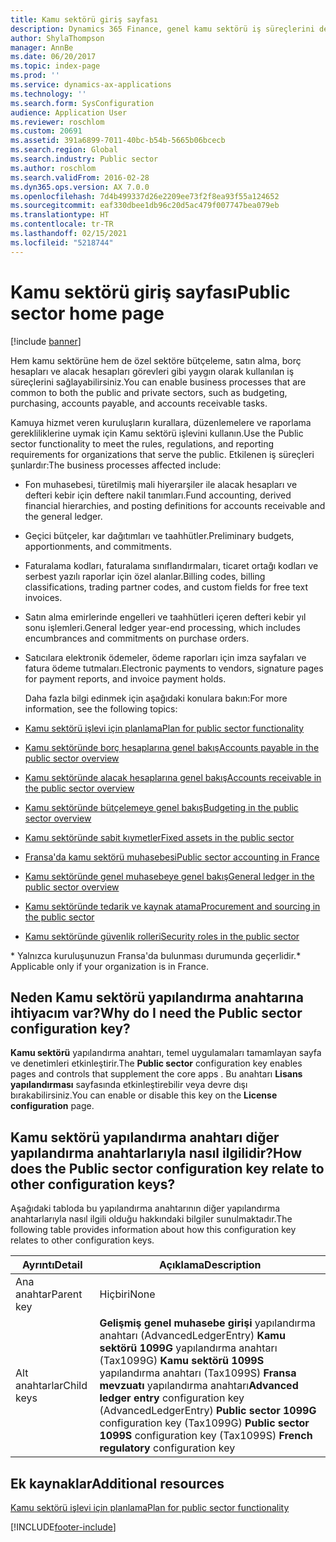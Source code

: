 ```yaml
---
title: Kamu sektörü giriş sayfası
description: Dynamics 365 Finance, genel kamu sektörü iş süreçlerini destekler. Bu görevler bütçelendirme, satın alma, borç hesapları ve alacak hesapları görevlerini içerir.
author: ShylaThompson
manager: AnnBe
ms.date: 06/20/2017
ms.topic: index-page
ms.prod: ''
ms.service: dynamics-ax-applications
ms.technology: ''
ms.search.form: SysConfiguration
audience: Application User
ms.reviewer: roschlom
ms.custom: 20691
ms.assetid: 391a6899-7011-40bc-b54b-5665b06bcecb
ms.search.region: Global
ms.search.industry: Public sector
ms.author: roschlom
ms.search.validFrom: 2016-02-28
ms.dyn365.ops.version: AX 7.0.0
ms.openlocfilehash: 7d4b499337d26e2209ee73f2f8ea93f55a124652
ms.sourcegitcommit: eaf330dbee1db96c20d5ac479f007747bea079eb
ms.translationtype: HT
ms.contentlocale: tr-TR
ms.lasthandoff: 02/15/2021
ms.locfileid: "5218744"
---
```

# <a name="public-sector-home-page"></a><span data-ttu-id="613ae-104">Kamu sektörü giriş sayfası</span><span class="sxs-lookup"><span data-stu-id="613ae-104">Public sector home page</span></span>

[!include [banner](../includes/banner.md)]

<span data-ttu-id="613ae-105">Hem kamu sektörüne hem de özel sektöre bütçeleme, satın alma, borç hesapları ve alacak hesapları görevleri gibi yaygın olarak kullanılan iş süreçlerini sağlayabilirsiniz.</span><span class="sxs-lookup"><span data-stu-id="613ae-105">You can enable business processes that are common to both the public and private sectors, such as budgeting, purchasing, accounts payable, and accounts receivable tasks.</span></span> 

<span data-ttu-id="613ae-106">Kamuya hizmet veren kuruluşların kurallara, düzenlemelere ve raporlama gerekliliklerine uymak için Kamu sektörü işlevini kullanın.</span><span class="sxs-lookup"><span data-stu-id="613ae-106">Use the Public sector functionality to meet the rules, regulations, and reporting requirements for organizations that serve the public.</span></span> <span data-ttu-id="613ae-107">Etkilenen iş süreçleri şunlardır:</span><span class="sxs-lookup"><span data-stu-id="613ae-107">The business processes affected include:</span></span> 

- <span data-ttu-id="613ae-108">Fon muhasebesi, türetilmiş mali hiyerarşiler ile alacak hesapları ve defteri kebir için deftere nakil tanımları.</span><span class="sxs-lookup"><span data-stu-id="613ae-108">Fund accounting, derived financial hierarchies, and posting definitions for accounts receivable and the general ledger.</span></span>
- <span data-ttu-id="613ae-109">Geçici bütçeler, kar dağıtımları ve taahhütler.</span><span class="sxs-lookup"><span data-stu-id="613ae-109">Preliminary budgets, apportionments, and commitments.</span></span>
- <span data-ttu-id="613ae-110">Faturalama kodları, faturalama sınıflandırmaları, ticaret ortağı kodları ve serbest yazılı raporlar için özel alanlar.</span><span class="sxs-lookup"><span data-stu-id="613ae-110">Billing codes, billing classifications, trading partner codes, and custom fields for free text invoices.</span></span>
- <span data-ttu-id="613ae-111">Satın alma emirlerinde engelleri ve taahhütleri içeren defteri kebir yıl sonu işlemleri.</span><span class="sxs-lookup"><span data-stu-id="613ae-111">General ledger year-end processing, which includes encumbrances and commitments on purchase orders.</span></span>
- <span data-ttu-id="613ae-112">Satıcılara elektronik ödemeler, ödeme raporları için imza sayfaları ve fatura ödeme tutmaları.</span><span class="sxs-lookup"><span data-stu-id="613ae-112">Electronic payments to vendors, signature pages for payment reports, and invoice payment holds.</span></span>

  <span data-ttu-id="613ae-113">Daha fazla bilgi edinmek için aşağıdaki konulara bakın:</span><span class="sxs-lookup"><span data-stu-id="613ae-113">For more information, see the following topics:</span></span>

- [<span data-ttu-id="613ae-114">Kamu sektörü işlevi için planlama</span><span class="sxs-lookup"><span data-stu-id="613ae-114">Plan for public sector functionality</span></span>](plan-public-sector-functionality.md)
- [<span data-ttu-id="613ae-115">Kamu sektöründe borç hesaplarına genel bakış</span><span class="sxs-lookup"><span data-stu-id="613ae-115">Accounts payable in the public sector overview</span></span>](accounts-payable-public-sector.md)
- [<span data-ttu-id="613ae-116">Kamu sektöründe alacak hesaplarına genel bakış</span><span class="sxs-lookup"><span data-stu-id="613ae-116">Accounts receivable in the public sector overview</span></span>](accounts-receivable-public-sector.md)
- [<span data-ttu-id="613ae-117">Kamu sektöründe bütçelemeye genel bakış</span><span class="sxs-lookup"><span data-stu-id="613ae-117">Budgeting in the public sector overview</span></span>](budgeting-public-sector.md)
- [<span data-ttu-id="613ae-118">Kamu sektöründe sabit kıymetler</span><span class="sxs-lookup"><span data-stu-id="613ae-118">Fixed assets in the public sector</span></span>](fixed-asset-public-sector.md)
- [<span data-ttu-id="613ae-119">Fransa'da kamu sektörü muhasebesi</span><span class="sxs-lookup"><span data-stu-id="613ae-119">Public sector accounting in France</span></span>](../localizations/emea-fra-public-sector-accounting.md)
- [<span data-ttu-id="613ae-120">Kamu sektöründe genel muhasebeye genel bakış</span><span class="sxs-lookup"><span data-stu-id="613ae-120">General ledger in the public sector overview</span></span>](general-ledger-public-sector.md)
- [<span data-ttu-id="613ae-121">Kamu sektöründe tedarik ve kaynak atama</span><span class="sxs-lookup"><span data-stu-id="613ae-121">Procurement and sourcing in the public sector</span></span>](procurement-sourcing-public-sector.md)
- [<span data-ttu-id="613ae-122">Kamu sektöründe güvenlik rolleri</span><span class="sxs-lookup"><span data-stu-id="613ae-122">Security roles in the public sector</span></span>](security-roles-public-sector.md)

<span data-ttu-id="613ae-123">\* Yalnızca kuruluşunuzun Fransa'da bulunması durumunda geçerlidir.</span><span class="sxs-lookup"><span data-stu-id="613ae-123">\* Applicable only if your organization is in France.</span></span>

## <a name="why-do-i-need-the-public-sector-configuration-key"></a><span data-ttu-id="613ae-124">Neden Kamu sektörü yapılandırma anahtarına ihtiyacım var?</span><span class="sxs-lookup"><span data-stu-id="613ae-124">Why do I need the Public sector configuration key?</span></span>
<span data-ttu-id="613ae-125">**Kamu sektörü** yapılandırma anahtarı, temel uygulamaları tamamlayan sayfa ve denetimleri etkinleştirir.</span><span class="sxs-lookup"><span data-stu-id="613ae-125">The **Public sector** configuration key enables pages and controls that supplement the core apps .</span></span> <span data-ttu-id="613ae-126">Bu anahtarı **Lisans yapılandırması** sayfasında etkinleştirebilir veya devre dışı bırakabilirsiniz.</span><span class="sxs-lookup"><span data-stu-id="613ae-126">You can enable or disable this key on the **License configuration** page.</span></span>

## <a name="how-does-the-public-sector-configuration-key-relate-to-other-configuration-keys"></a><span data-ttu-id="613ae-127">Kamu sektörü yapılandırma anahtarı diğer yapılandırma anahtarlarıyla nasıl ilgilidir?</span><span class="sxs-lookup"><span data-stu-id="613ae-127">How does the Public sector configuration key relate to other configuration keys?</span></span>
<span data-ttu-id="613ae-128">Aşağıdaki tabloda bu yapılandırma anahtarının diğer yapılandırma anahtarlarıyla nasıl ilgili olduğu hakkındaki bilgiler sunulmaktadır.</span><span class="sxs-lookup"><span data-stu-id="613ae-128">The following table provides information about how this configuration key relates to other configuration keys.</span></span>

|   <span data-ttu-id="613ae-129">**Ayrıntı**</span><span class="sxs-lookup"><span data-stu-id="613ae-129">**Detail**</span></span>         |              <span data-ttu-id="613ae-130">**Açıklama**</span><span class="sxs-lookup"><span data-stu-id="613ae-130">**Description**</span></span>                                                                                                                                                                                        |
|------------|---------------------------------------------------------------------------------------------------------------------------------------------------------------------------------------------------------------------|
| <span data-ttu-id="613ae-131">Ana anahtar</span><span class="sxs-lookup"><span data-stu-id="613ae-131">Parent key</span></span> | <span data-ttu-id="613ae-132">Hiçbiri</span><span class="sxs-lookup"><span data-stu-id="613ae-132">None</span></span>                                                                                                                                                                                                                |
| <span data-ttu-id="613ae-133">Alt anahtarlar</span><span class="sxs-lookup"><span data-stu-id="613ae-133">Child keys</span></span> | <span data-ttu-id="613ae-134">**Gelişmiş genel muhasebe girişi** yapılandırma anahtarı (AdvancedLedgerEntry) **Kamu sektörü 1099G** yapılandırma anahtarı (Tax1099G) **Kamu sektörü 1099S** yapılandırma anahtarı (Tax1099S) **Fransa mevzuatı** yapılandırma anahtarı</span><span class="sxs-lookup"><span data-stu-id="613ae-134">**Advanced ledger entry** configuration key (AdvancedLedgerEntry) **Public sector 1099G** configuration key (Tax1099G) **Public sector 1099S** configuration key (Tax1099S) **French regulatory** configuration key</span></span> |


<a name="additional-resources"></a><span data-ttu-id="613ae-135">Ek kaynaklar</span><span class="sxs-lookup"><span data-stu-id="613ae-135">Additional resources</span></span>
--------

[<span data-ttu-id="613ae-136">Kamu sektörü işlevi için planlama</span><span class="sxs-lookup"><span data-stu-id="613ae-136">Plan for public sector functionality</span></span>](plan-public-sector-functionality.md)





[!INCLUDE[footer-include](../../includes/footer-banner.md)]